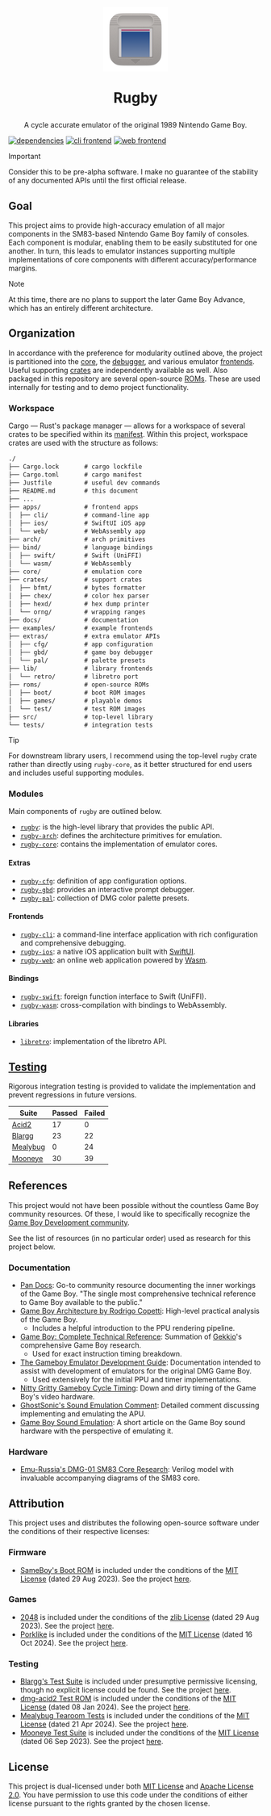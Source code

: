 <h1 align="center">
  <img width="128" height="128" src="./docs/assets/img/icon.png"/>
  <p>Rugby</p>
</h1>

<p align="center">
  A cycle accurate emulator of the original 1989 Nintendo Game Boy.
</p>

[![dependencies][dep.badge]][dep.hyper]
[![cli frontend][cli.badge]](./apps/cli)
[![web frontend][web.badge]](./apps/web)

> [!IMPORTANT]
>
> Consider this to be pre-alpha software. I make no guarantee of the stability
> of any documented APIs until the first official release.

## Goal

This project aims to provide high-accuracy emulation of all major components in
the SM83-based Nintendo Game Boy family of consoles. Each component is modular,
enabling them to be easily substituted for one another. In turn, this leads to
emulator instances supporting multiple implementations of core components with
different accuracy/performance margins.

> [!NOTE]
>
> At this time, there are no plans to support the later Game Boy Advance, which
> has an entirely different architecture.

## Organization

In accordance with the preference for modularity outlined above, the project is
partitioned into the [core](./core), the [debugger](./extras/gbd), and various
emulator [frontends](./apps). Useful supporting [crates](./crates) are
independently available as well. Also packaged in this repository are several
open-source [ROMs](./roms). These are used internally for testing and to demo
project functionality.

### Workspace

Cargo — Rust's package manager — allows for a workspace of several crates to be
specified within its [manifest](./Cargo.toml). Within this project, workspace
crates are used with the structure as follows:

```
./
├── Cargo.lock       # cargo lockfile
├── Cargo.toml       # cargo manifest
├── Justfile         # useful dev commands
├── README.md        # this document
├── ...
├── apps/            # frontend apps
│  ├── cli/          # command-line app
│  ├── ios/          # SwiftUI iOS app
│  └── web/          # WebAssembly app
├── arch/            # arch primitives
├── bind/            # language bindings
│  ├── swift/        # Swift (UniFFI)
│  └── wasm/         # WebAssembly
├── core/            # emulation core
├── crates/          # support crates
│  ├── bfmt/         # bytes formatter
│  ├── chex/         # color hex parser
│  ├── hexd/         # hex dump printer
│  └── orng/         # wrapping ranges
├── docs/            # documentation
├── examples/        # example frontends
├── extras/          # extra emulator APIs
│  ├── cfg/          # app configuration
│  ├── gbd/          # game boy debugger
│  └── pal/          # palette presets
├── lib/             # library frontends
│  └── retro/        # libretro port
├── roms/            # open-source ROMs
│  ├── boot/         # boot ROM images
│  ├── games/        # playable demos
│  └── test/         # test ROM images
├── src/             # top-level library
└── tests/           # integration tests
```

> [!TIP]
>
> For downstream library users, I recommend using the top-level `rugby` crate
> rather than directly using `rugby-core`, as it better structured for end
> users and includes useful supporting modules.

### Modules

Main components of `rugby` are outlined below.

- [`rugby`](./): is the high-level library that provides the public API.
- [`rugby-arch`](./arch): defines the architecture primitives for emulation.
- [`rugby-core`](./core): contains the implementation of emulator cores.

#### Extras

- [`rugby-cfg`](./extras/cfg): definition of app configuration options.
- [`rugby-gbd`](./extras/gbd): provides an interactive prompt debugger.
- [`rugby-pal`](./extras/pal): collection of DMG color palette presets.

#### Frontends

- [`rugby-cli`](./apps/cli): a command-line interface application with rich
  configuration and comprehensive debugging.
- [`rugby-ios`](./apps/ios): a native iOS application built with [SwiftUI].
- [`rugby-web`](./apps/web): an online web application powered by [Wasm].

#### Bindings

- [`rugby-swift`](./bind/swift): foreign function interface to Swift (UniFFI).
- [`rugby-wasm`](./bind/wasm): cross-compilation with bindings to WebAssembly.

#### Libraries

- [`libretro`](./lib/retro): implementation of the libretro API.

## [Testing](./tests/README.md)

Rigorous integration testing is provided to validate the implementation and
prevent regressions in future versions.

|   Suite                  | Passed | Failed |
| ------------------------ | ------ | ------ |
| [Acid2][acid2.doc]       |     17 |      0 |
| [Blargg][blargg.doc]     |     23 |     22 |
| [Mealybug][mealybug.doc] |      0 |     24 |
| [Mooneye][mooneye.doc]   |     30 |     39 |

## References

This project would not have been possible without the countless Game Boy
community resources. Of these, I would like to specifically recognize the [Game
Boy Development community][gbdev].

See the list of resources (in no particular order) used as research for this
project below.

### Documentation

- [Pan Docs][pandocs]: Go-to community resource documenting the inner workings
  of the Game Boy. "The single most comprehensive technical reference to Game
  Boy available to the public."
- [Game Boy Architecture by Rodrigo Copetti][gbarch]: High-level practical
  analysis of the Game Boy.
  - Includes a helpful introduction to the PPU rendering pipeline.
- [Game Boy: Complete Technical Reference][gbctr]: Summation of [Gekkio]'s
  comprehensive Game Boy research.
  - Used for exact instruction timing breakdown.
- [The Gameboy Emulator Development Guide][gbedg]: Documentation intended to
  assist with development of emulators for the original DMG Game Boy.
  - Used extensively for the initial PPU and timer implementations.
- [Nitty Gritty Gameboy Cycle Timing][nitty]: Down and dirty timing of the Game
  Boy's video hardware.
- [GhostSonic's Sound Emulation Comment][gsonic]: Detailed comment discussing
  implementing and emulating the APU.
- [Game Boy Sound Emulation][ns256]: A short article on the Game Boy sound
  hardware with the perspective of emulating it.

### Hardware

- [Emu-Russia's DMG-01 SM83 Core Research][dmgcpu]: Verilog model with
  invaluable accompanying diagrams of the SM83 core.

## Attribution

This project uses and distributes the following open-source software under the
conditions of their respective licenses:

### Firmware

- [SameBoy's Boot ROM][sameboy.boot] is included under the conditions of the
  [MIT License][sameboy.license] (dated 29 Aug 2023). See the project
  [here][sameboy].

### Games

- [2048][2048.game] is included under the conditions of the
  [zlib License][2048.license] (dated 29 Aug 2023). See the project
  [here][2048].
- [Porklike][porklike.game] is included under the conditions of the
  [MIT License][porklike.license] (dated 16 Oct 2024). See the project
  [here][porklike].

### Testing

- [Blargg's Test Suite][blargg.test] is included under presumptive permissive
  licensing, though no explicit license could be found. See the project
  [here][blargg].
- [dmg-acid2 Test ROM][acid2.test] is included under the conditions of the [MIT
  License][acid2.license] (dated 08 Jan 2024). See the project [here][acid2].
- [Mealybug Tearoom Tests][mealybug.test] is included under the conditions of
  the [MIT License][mealybug.license] (dated 21 Apr 2024). See the project
  [here][mealybug].
- [Mooneye Test Suite][mooneye.test] is included under the conditions of the
  [MIT License][mooneye.license] (dated 06 Sep 2023). See the project
  [here][mooneye].

## License

This project is dual-licensed under both [MIT License](./LICENSE-MIT) and
[Apache License 2.0](./LICENSE-APACHE). You have permission to use this code
under the conditions of either license pursuant to the rights granted by the
chosen license.

<!--
  Reference-style links
-->

<!-- Badges -->
[cli.badge]: https://img.shields.io/badge/frontend-cli-blue
[dep.badge]: https://deps.rs/repo/github/kaplanz/rugby/status.svg
[dep.hyper]: https://deps.rs/repo/github/kaplanz/rugby
[web.badge]: https://img.shields.io/badge/frontend-web-orange

<!-- Organization -->
[swiftui]: https://developer.apple.com/xcode/swiftui/
[wasm]:    https://webassembly.org

<!-- References -->
[dmgcpu]:    https://github.com/emu-russia/dmgcpu
[gbarch]:    https://www.copetti.org/writings/consoles/game-boy
[gbctr]:     https://gekkio.fi/files/gb-docs/gbctr.pdf
[gbdev]:     https://gbdev.io
[gbedg]:     https://hacktix.github.io/GBEDG/
[gekkio]:    https://gekkio.fi
[gsonic]:    https://www.reddit.com/r/EmuDev/comments/5gkwi5/comment/dat3zni
[nitty]:     http://blog.kevtris.org/blogfiles/Nitty%20Gritty%20Gameboy%20VRAM%20Timing.txt
[ns256]:     https://nightshade256.github.io/2021/03/27/gb-sound-emulation.html
[pandocs]:   https://gbdev.io/pandocs/

<!-- Attribution -->
[2048]:             https://github.com/Sanqui/2048-gb
[2048.game]:        ./roms/games/2048/2048.gb
[2048.license]:     ./roms/games/2048/LICENSE
[acid2]:            https://github.com/mattcurrie/dmg-acid2
[acid2.doc]:        ./tests/README.md#acid2
[acid2.test]:       ./roms/test/acid2/dmg-acid2.gb
[acid2.license]:    ./roms/test/acid2/LICENSE
[blargg]:           https://github.com/retrio/gb-test-roms
[blargg.doc]:       ./tests/README.md#blargg
[blargg.test]:      ./roms/test/blargg
[mealybug]:         https://github.com/mattcurrie/mealybug-tearoom-tests
[mealybug.doc]:     ./tests/README.md#mealybug
[mealybug.test]:    ./roms/test/mealybug
[mealybug.license]: ./roms/test/mealybug/LICENSE
[mooneye]:          https://github.com/Gekkio/mooneye-test-suite
[mooneye.doc]:      ./tests/README.md#mooneye
[mooneye.test]:     ./roms/test/mooneye
[mooneye.license]:  ./roms/test/mooneye/LICENSE
[porklike]:         https://github.com/binji/porklike.gb
[porklike.game]:    ./roms/games/porklike/porklike.gb
[porklike.license]: ./roms/games/porklike/LICENSE
[sameboy]:          https://sameboy.github.io
[sameboy.boot]:     ./roms/boot/sameboy/dmg_boot.bin
[sameboy.license]:  ./roms/boot/sameboy/LICENSE
